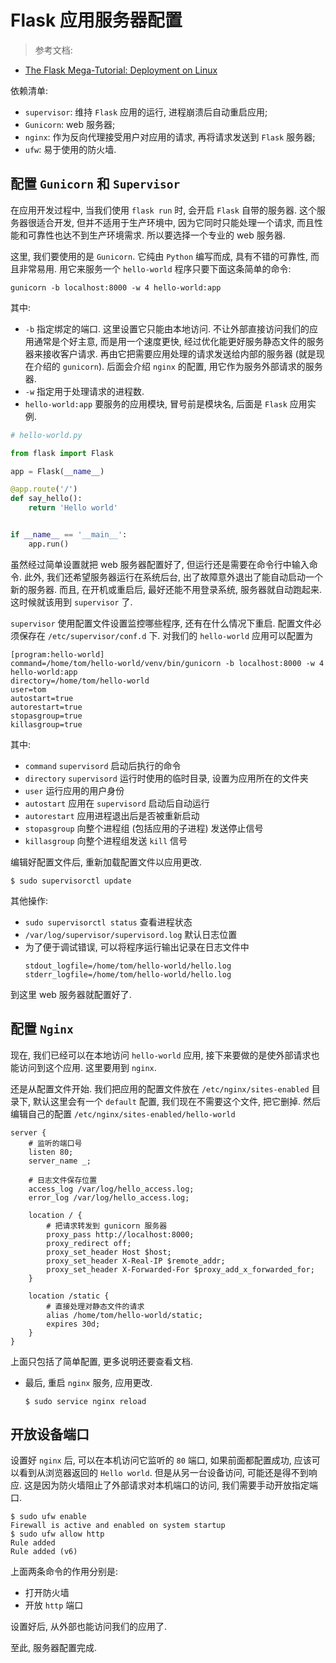# Flask 应用服务器配置
> 参考文档:
- [The Flask Mega-Tutorial: Deployment on Linux](https://blog.miguelgrinberg.com/post/the-flask-mega-tutorial-part-xvii-deployment-on-linux)

依赖清单:
- `supervisor`: 维持 `Flask` 应用的运行, 进程崩溃后自动重启应用;
- `Gunicorn`: web 服务器;
- `nginx`: 作为反向代理接受用户对应用的请求, 再将请求发送到 `Flask` 服务器;
- `ufw`: 易于使用的防火墙.

## 配置 `Gunicorn` 和 `Supervisor`
在应用开发过程中, 当我们使用 `flask run` 时, 会开启 `Flask` 自带的服务器. 这个服务器很适合开发, 但并不适用于生产环境中, 因为它同时只能处理一个请求, 而且性能和可靠性也达不到生产环境需求. 所以要选择一个专业的 web 服务器.

这里, 我们要使用的是 `Gunicorn`. 它纯由 `Python` 编写而成, 具有不错的可靠性, 而且非常易用. 用它来服务一个 `hello-world` 程序只要下面这条简单的命令:
```
gunicorn -b localhost:8000 -w 4 hello-world:app
```
其中:
- `-b` 指定绑定的端口. 这里设置它只能由本地访问. 不让外部直接访问我们的应用通常是个好主意, 而是用一个速度更快, 经过优化能更好服务静态文件的服务器来接收客户请求. 再由它把需要应用处理的请求发送给内部的服务器 (就是现在介绍的 `gunicorn`). 后面会介绍 `nginx` 的配置, 用它作为服务外部请求的服务器.
- `-w` 指定用于处理请求的进程数.
- `hello-world:app` 要服务的应用模块, 冒号前是模块名, 后面是 `Flask` 应用实例.

```Python
# hello-world.py

from flask import Flask

app = Flask(__name__)

@app.route('/')
def say_hello():
    return 'Hello world'


if __name__ == '__main__':
    app.run()
```

虽然经过简单设置就把 web 服务器配置好了, 但运行还是需要在命令行中输入命令. 此外, 我们还希望服务器运行在系统后台, 出了故障意外退出了能自动启动一个新的服务器. 而且, 在开机或重启后, 最好还能不用登录系统, 服务器就自动跑起来. 这时候就该用到 `supervisor` 了.

`supervisor` 使用配置文件设置监控哪些程序, 还有在什么情况下重启. 配置文件必须保存在 `/etc/supervisor/conf.d` 下. 对我们的 `hello-world` 应用可以配置为
```
[program:hello-world]
command=/home/tom/hello-world/venv/bin/gunicorn -b localhost:8000 -w 4 hello-world:app
directory=/home/tom/hello-world
user=tom
autostart=true
autorestart=true
stopasgroup=true
killasgroup=true
```
其中:
- `command` `supervisord` 启动后执行的命令
- `directory` `supervisord` 运行时使用的临时目录, 设置为应用所在的文件夹
- `user` 运行应用的用户身份
- `autostart` 应用在 `supervisord` 启动后自动运行
- `autorestart` 应用进程退出后是否被重新启动
- `stopasgroup` 向整个进程组 (包括应用的子进程) 发送停止信号
- `killasgroup` 向整个进程组发送 `kill` 信号

编辑好配置文件后, 重新加载配置文件以应用更改.
```
$ sudo supervisorctl update
```
其他操作:
- `sudo supervisorctl status` 查看进程状态
- `/var/log/supervisor/supervisord.log` 默认日志位置
- 为了便于调试错误, 可以将程序运行输出记录在日志文件中
  ```
  stdout_logfile=/home/tom/hello-world/hello.log
  stderr_logfile=/home/tom/hello-world/hello.log
  ```

到这里 web 服务器就配置好了.

## 配置 `Nginx`
现在, 我们已经可以在本地访问 `hello-world` 应用, 接下来要做的是使外部请求也能访问到这个应用. 这里要用到 `nginx`.

还是从配置文件开始. 我们把应用的配置文件放在 `/etc/nginx/sites-enabled` 目录下, 默认这里会有一个 `default` 配置, 我们现在不需要这个文件, 把它删掉. 然后编辑自己的配置 `/etc/nginx/sites-enabled/hello-world`

```
server {
    # 监听的端口号
    listen 80;
    server_name _;

    # 日志文件保存位置
    access_log /var/log/hello_access.log;
    error_log /var/log/hello_access.log;

    location / {
        # 把请求转发到 gunicorn 服务器
        proxy_pass http://localhost:8000;
        proxy_redirect off;
        proxy_set_header Host $host;
        proxy_set_header X-Real-IP $remote_addr;
        proxy_set_header X-Forwarded-For $proxy_add_x_forwarded_for;
    }

    location /static {
        # 直接处理对静态文件的请求
        alias /home/tom/hello-world/static;
        expires 30d;
    }
}
```
上面只包括了简单配置, 更多说明还要查看文档.

- 最后, 重启 `nginx` 服务, 应用更改.
  ```
  $ sudo service nginx reload
  ```

## 开放设备端口
设置好 `nginx` 后, 可以在本机访问它监听的 `80` 端口, 如果前面都配置成功, 应该可以看到从浏览器返回的 `Hello world`. 但是从另一台设备访问, 可能还是得不到响应. 这是因为防火墙阻止了外部请求对本机端口的访问, 我们需要手动开放指定端口.
```
$ sudo ufw enable
Firewall is active and enabled on system startup
$ sudo ufw allow http
Rule added
Rule added (v6)
```
上面两条命令的作用分别是:
- 打开防火墙
- 开放 `http` 端口

设置好后, 从外部也能访问我们的应用了.

至此, 服务器配置完成.
